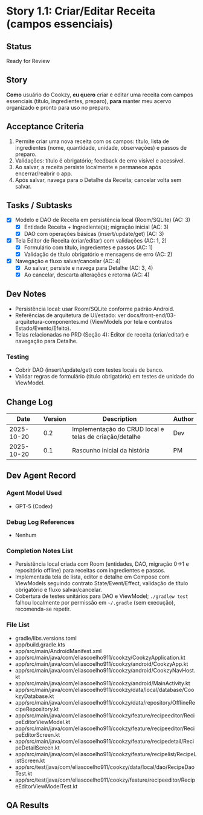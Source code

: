 # Story 1.1: Criar/Editar Receita (campos essenciais)

## Status
Ready for Review

## Story
**Como** usuário do Cookzy,
**eu quero** criar e editar uma receita com campos essenciais (título, ingredientes, preparo),
**para** manter meu acervo organizado e pronto para uso no preparo.

## Acceptance Criteria
1. Permite criar uma nova receita com os campos: título, lista de ingredientes (nome, quantidade, unidade, observações) e passos de preparo.
2. Validações: título é obrigatório; feedback de erro visível e acessível.
3. Ao salvar, a receita persiste localmente e permanece após encerrar/reabrir o app.
4. Após salvar, navega para o Detalhe da Receita; cancelar volta sem salvar.

## Tasks / Subtasks
- [x] Modelo e DAO de Receita em persistência local (Room/SQLite) (AC: 3)
  - [x] Entidade Receita + Ingrediente(s); migração inicial (AC: 3)
  - [x] DAO com operações básicas (insert/update/get) (AC: 3)
- [x] Tela Editor de Receita (criar/editar) com validações (AC: 1, 2)
  - [x] Formulário com título, ingredientes e passos (AC: 1)
  - [x] Validação de título obrigatório e mensagens de erro (AC: 2)
- [x] Navegação e fluxo salvar/cancelar (AC: 4)
  - [x] Ao salvar, persiste e navega para Detalhe (AC: 3, 4)
  - [x] Ao cancelar, descarta alterações e retorna (AC: 4)

## Dev Notes
- Persistência local: usar Room/SQLite conforme padrão Android.
- Referências de arquitetura de UI/estado: ver docs/front-end/03-arquitetura-componentes.md (ViewModels por tela e contratos Estado/Evento/Efeito).
- Telas relacionadas no PRD (Seção 4): Editor de receita (criar/editar) e navegação para Detalhe.

### Testing
- Cobrir DAO (insert/update/get) com testes locais de banco.
- Validar regras de formulário (título obrigatório) em testes de unidade do ViewModel.

## Change Log
| Date       | Version | Description                               | Author |
|------------|---------|-------------------------------------------|--------|
| 2025-10-20 | 0.2     | Implementação do CRUD local e telas de criação/detalhe | Dev    |
| 2025-10-20 | 0.1     | Rascunho inicial da história               | PM     |

## Dev Agent Record

### Agent Model Used
- GPT-5 (Codex)

### Debug Log References
- Nenhum

### Completion Notes List
- Persistência local criada com Room (entidades, DAO, migração 0→1 e repositório offline) para receitas com ingredientes e passos.
- Implementada tela de lista, editor e detalhe em Compose com ViewModels seguindo contrato State/Event/Effect, validação de título obrigatório e fluxo salvar/cancelar.
- Cobertura de testes unitários para DAO e ViewModel; `./gradlew test` falhou localmente por permissão em `~/.gradle` (sem execução), recomenda-se repetir.

### File List
- gradle/libs.versions.toml
- app/build.gradle.kts
- app/src/main/AndroidManifest.xml
- app/src/main/java/com/eliascoelho911/cookzy/CookzyApplication.kt
- app/src/main/java/com/eliascoelho911/cookzy/android/CookzyApp.kt
- app/src/main/java/com/eliascoelho911/cookzy/android/CookzyNavHost.kt
- app/src/main/java/com/eliascoelho911/cookzy/android/MainActivity.kt
- app/src/main/java/com/eliascoelho911/cookzy/data/local/database/CookzyDatabase.kt
- app/src/main/java/com/eliascoelho911/cookzy/data/repository/OfflineRecipeRepository.kt
- app/src/main/java/com/eliascoelho911/cookzy/feature/recipeeditor/RecipeEditorViewModel.kt
- app/src/main/java/com/eliascoelho911/cookzy/feature/recipeeditor/RecipeEditorScreen.kt
- app/src/main/java/com/eliascoelho911/cookzy/feature/recipedetail/RecipeDetailScreen.kt
- app/src/main/java/com/eliascoelho911/cookzy/feature/recipelist/RecipeListScreen.kt
- app/src/test/java/com/eliascoelho911/cookzy/data/local/dao/RecipeDaoTest.kt
- app/src/test/java/com/eliascoelho911/cookzy/feature/recipeeditor/RecipeEditorViewModelTest.kt

## QA Results
